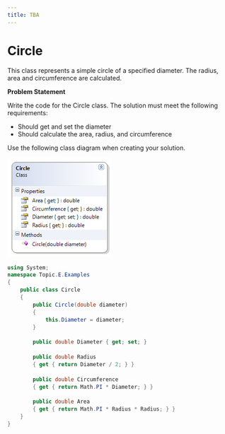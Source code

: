 ```yaml
---
title: TBA
---
```

# Circle

This class represents a simple circle of a specified diameter. The radius, area and circumference are calculated. 

**Problem Statement**

Write the code for the Circle class. The solution must meet the following requirements:

* Should get and set the diameter
* Should calculate the area, radius, and circumference

Use the following class diagram when creating your solution.

![Circle Class Diagram](E-Circle.png)
 
```csharp
using System;
namespace Topic.E.Examples
{
    public class Circle
    {
        public Circle(double diameter)
        {
            this.Diameter = diameter;
        }

        public double Diameter { get; set; }

        public double Radius
        { get { return Diameter / 2; } }

        public double Circumference
        { get { return Math.PI * Diameter; } }

        public double Area
        { get { return Math.PI * Radius * Radius; } }
    }
}
```
